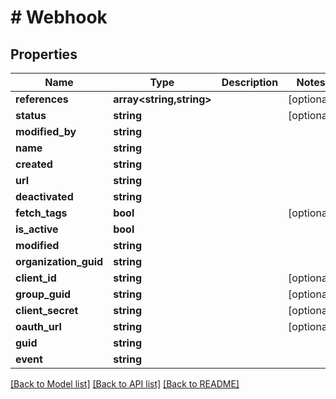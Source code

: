 # # Webhook

## Properties

Name | Type | Description | Notes
------------ | ------------- | ------------- | -------------
**references** | **array<string,string>** |  | [optional]
**status** | **string** |  | [optional]
**modified_by** | **string** |  |
**name** | **string** |  |
**created** | **string** |  |
**url** | **string** |  |
**deactivated** | **string** |  |
**fetch_tags** | **bool** |  | [optional]
**is_active** | **bool** |  |
**modified** | **string** |  |
**organization_guid** | **string** |  |
**client_id** | **string** |  | [optional]
**group_guid** | **string** |  | [optional]
**client_secret** | **string** |  | [optional]
**oauth_url** | **string** |  | [optional]
**guid** | **string** |  |
**event** | **string** |  |

[[Back to Model list]](../../README.md#models) [[Back to API list]](../../README.md#endpoints) [[Back to README]](../../README.md)

